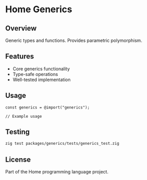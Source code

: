 # Home Generics

## Overview

Generic types and functions. Provides parametric polymorphism.

## Features

- Core generics functionality
- Type-safe operations
- Well-tested implementation

## Usage

```zig
const generics = @import("generics");

// Example usage
```

## Testing

```bash
zig test packages/generics/tests/generics_test.zig
```

## License

Part of the Home programming language project.

